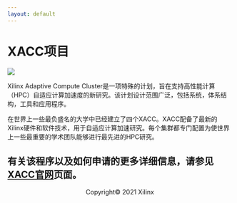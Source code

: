 ```yaml
---
layout: default
---
```


# XACC项目

![](/images/xacc_bannerTL.png)

Xilinx Adaptive Compute Cluster是一项特殊的计划，旨在支持高性能计算（HPC）自适应计算加速度的新研究。该计划设计范围广泛，包括系统，体系结构，工具和应用程序。

在世界上一些最负盛名的大学中已经建立了四个XACC。XACC配备了最新的Xilinx硬件和软件技术，用于自适应计算加速研究。每个集群都专门配置为使世界上一些最重要的学术团队能够进行最先进的HPC研究。

有关该程序以及如何申请的更多详细信息，请参见<a href="https://xilinx.github.io/xacc/">XACC官网</a>页面。
<a href=""></a>
---------------------------------------
<p align="center">Copyright&copy; 2021 Xilinx</p>
